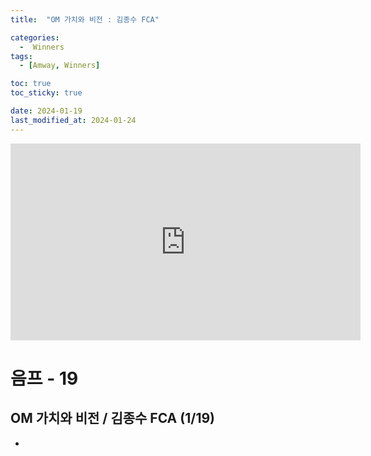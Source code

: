 ```yaml
---
title:  "OM 가치와 비전 : 김종수 FCA" 

categories:
  -  Winners
tags:
  - [Amway, Winners]

toc: true
toc_sticky: true

date: 2024-01-19
last_modified_at: 2024-01-24
---
```


<iframe width="560" height="315" src="https://www.youtube.com/embed/iJ7zh7HxLNQ?si=jCbdZEgVFsriI1yH" title="YouTube video player" frameborder="0" allow="accelerometer; autoplay; clipboard-write; encrypted-media; gyroscope; picture-in-picture; web-share" allowfullscreen></iframe>



# 음프 - 19

## OM 가치와 비전 / 김종수 FCA (1/19)

+ 




### 